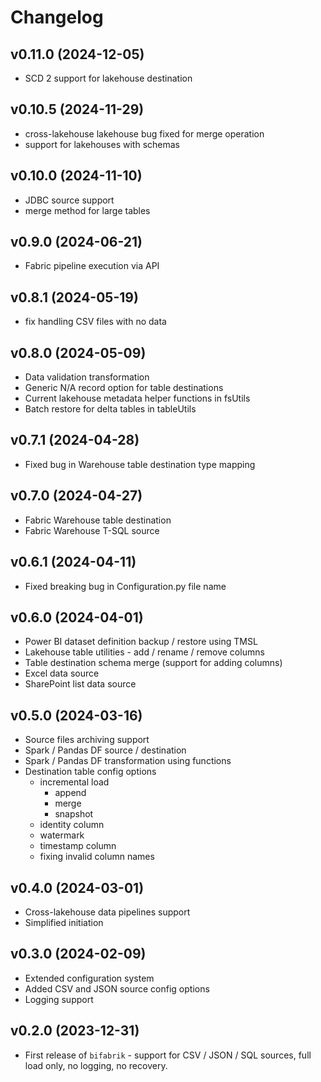 # Changelog

## v0.11.0 (2024-12-05)
 - SCD 2 support for lakehouse destination

## v0.10.5 (2024-11-29)
 - cross-lakehouse lakehouse bug fixed for merge operation
 - support for lakehouses with schemas

## v0.10.0 (2024-11-10)
 - JDBC source support
 - merge method for large tables

## v0.9.0 (2024-06-21)
 - Fabric pipeline execution via API

## v0.8.1 (2024-05-19)
 - fix handling CSV files with no data

## v0.8.0 (2024-05-09)
 - Data validation transformation
 - Generic N/A record option for table destinations
 - Current lakehouse metadata helper functions in fsUtils
 - Batch restore for delta tables in tableUtils

## v0.7.1 (2024-04-28)
 - Fixed bug in Warehouse table destination type mapping

## v0.7.0 (2024-04-27)
 - Fabric Warehouse table destination
 - Fabric Warehouse T-SQL source

## v0.6.1 (2024-04-11)
 - Fixed breaking bug in Configuration.py file name

## v0.6.0 (2024-04-01)
- Power BI dataset definition backup / restore using TMSL
- Lakehouse table utilities - add / rename / remove columns
- Table destination schema merge (support for adding columns)
- Excel data source
- SharePoint list data source

## v0.5.0 (2024-03-16)
- Source files archiving support
- Spark / Pandas DF source / destination
- Spark / Pandas DF transformation using functions
- Destination table config options
    - incremental load
        - append
        - merge
        - snapshot
    - identity column
    - watermark
    - timestamp column
    - fixing invalid column names

## v0.4.0 (2024-03-01)
- Cross-lakehouse data pipelines support
- Simplified initiation

## v0.3.0 (2024-02-09)
- Extended configuration system
- Added CSV and JSON source config options
- Logging support

## v0.2.0 (2023-12-31)
- First release of `bifabrik` - support for CSV / JSON / SQL sources, full load only, no logging, no recovery.
